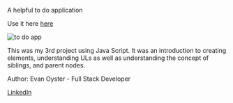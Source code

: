 A helpful to do application

Use it here [here](https://quietoutthere.github.io/To-Do-App/)

![to do app](https://user-images.githubusercontent.com/108839805/193134456-f200d17a-9ac0-40e2-b82f-10acd09a638a.png)

This was my 3rd project using Java Script. It was an introduction to creating elements, understanding ULs as well as understanding the concept of siblings, and parent nodes.

Author: Evan Oyster - Full Stack Developer

[LinkedIn](https://www.linkedin.com/feed/)
